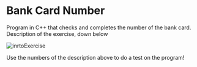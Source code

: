 # Bank Card Number
Program in C++ that checks and completes the number of the bank card. Description of the exercise, down below

![inrtoExercise](https://user-images.githubusercontent.com/32797979/147693968-82dfebfb-f0ac-4a00-a695-11a03b337902.png)

Use the numbers of the description above to do a test on the program!
